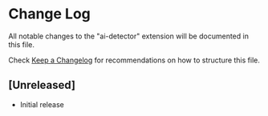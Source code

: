 # Change Log

All notable changes to the "ai-detector" extension will be documented in this file.

Check [Keep a Changelog](http://keepachangelog.com/) for recommendations on how to structure this file.

## [Unreleased]

- Initial release
